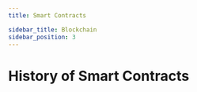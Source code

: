 ```yaml
---
title: Smart Contracts

sidebar_title: Blockchain
sidebar_position: 3
---
```


# History of Smart Contracts